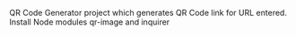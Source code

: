 QR Code Generator project which generates QR Code link for URL entered.
Install Node modules qr-image and inquirer
